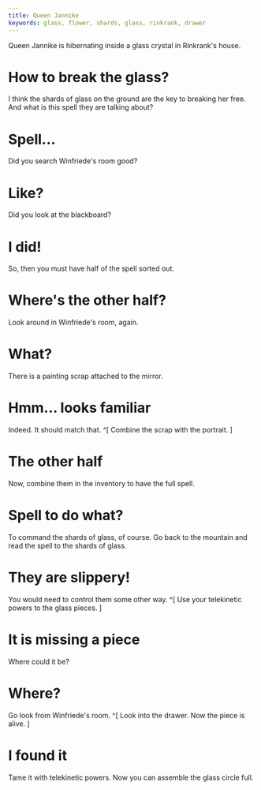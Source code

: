 ```yaml
---
title: Queen Jannike
keywords: glass, flower, shards, glass, rinkrank, drawer
---
```


Queen Jannike is hibernating inside a glass crystal in Rinkrank's house.

# How to break the glass?
I think the shards of glass on the ground are the key to breaking her free. And what is this spell they are talking about?

# Spell...
Did you search Winfriede's room good?

# Like?
Did you look at the blackboard?

# I did!
So, then you must have half of the spell sorted out.

# Where's the other half?
Look around in Winfriede's room, again.

# What?
There is a painting scrap attached to the mirror.

# Hmm... looks familiar
Indeed. It should match that. ^[ Combine the scrap with the portrait. ]

# The other half
Now, combine them in the inventory to have the full spell.

# Spell to do what?
To command the shards of glass, of course. Go back to the mountain and read the spell to the shards of glass.

# They are slippery!
You would need to control them some other way. ^[ Use your telekinetic powers to the glass pieces. ]

# It is missing a piece
Where could it be?

# Where?
Go look from Winfriede's room. ^[ Look into the drawer. Now the piece is alive. ]

# I found it
Tame it with telekinetic powers. Now you can assemble the glass circle full.
